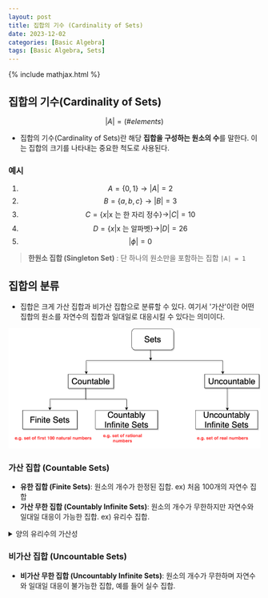 ```yaml
---
layout: post
title: 집합의 기수 (Cardinality of Sets)
date: 2023-12-02
categories: [Basic Algebra]
tags: [Basic Algebra, Sets]
---
```


{% include mathjax.html %}

## 집합의 기수(Cardinality of Sets)

$$ |A| = (\# elements) $$

- 집합의 기수(Cardinality of Sets)란 해당 **집합을 구성하는 원소의 수**를 말한다. 이는 집합의 크기를 나타내는 중요한 척도로 사용된다.

### 예시

1. $$ A = \{ 0,1 \} \to |A| = 2 $$
2. $$ B = \{ a,b,c \} \to |B| = 3 $$
3. $$ C = \{ x | \text{x 는 한 자리 정수} \} \to |C| = 10 $$
4. $$ D = \{ x | \text{x 는 알파벳} \} \to |D| = 26 $$
5. $$ |\phi| = 0 $$

> **한원소 집합 (Singleton Set)** : 단 하나의 원소만을 포함하는 집합
> `|A| = 1`

## 집합의 분류

- 집합은 크게 가산 집합과 비가산 집합으로 분류할 수 있다. 여기서 '가산'이란 어떤 집합의 원소를 자연수의 집합과 일대일로 대응시킬 수 있다는 의미이다.

![Classification of Sets](</assets/img/2023-12-02-집합의%20기수%20(Cardinality%20of%20Sets)/2023-12-02-16-01-56.png>)

### 가산 집합 (Countable Sets)

- **유한 집합 (Finite Sets)**: 원소의 개수가 한정된 집합. ex) 처음 100개의 자연수 집합
- **가산 무한 집합 (Countably Infinite Sets)**: 원소의 개수가 무한하지만 자연수와 일대일 대응이 가능한 집합. ex) 유리수 집합.

<details>
  <summary>양의 유리수의 가산성</summary>
  <div markdown="1">

- 양의 유리수는 분모와 분자가 자연수인 수의 집합으로, 이들은 가산 무한 집합이다.
- 이는 양의 유리수를 자연수와 일대일 대응으로 나열할 수 있다는 것을 의미한다.
- 이러한 대응의 한 예로, 분모와 분자의 합이 같은 유리수를 하나의 그룹으로 묶어 나열하는 방식이 있다.
- ![positive rational numbers are countable](</assets/img/2023-12-02-집합의%20기수%20(Cardinality%20of%20Sets)/2023-12-02-15-56-43.png>)
  - 첫 번째로, 분모와 분자의 합 $$ ( p + q ) $$ 가 2가 되는 유리수 $$( \frac{p}{q} )$$ 를 나열한다. 여기서는 단 하나의 수, $$( \frac{1}{1} )$$ 이 있다.
  - 다음으로 합이 3이 되는 유리수를 나열하고, 이 과정을 반복한다.
  - 이때, 이전에 나열된 수를 반복해서 리스트에 포함시키지 않도록 주의한다.
  - 위 방법을 통해 양의 유리수는 다음과 같이 나열될 수 있다. $$ [ 1, \frac{1}{2}, 2, \frac{1}{3}, \frac{3}{1}, \frac{1}{4}, \frac{4}{1}, \frac{2}{3}, \frac{3}{2}, ... ] $

<!---->
  </div>
</details>

### 비가산 집합 (Uncountable Sets)

- **비가산 무한 집합 (Uncountably Infinite Sets)**: 원소의 개수가 무한하며 자연수와 일대일 대응이 불가능한 집합, 예를 들어 실수 집합.
